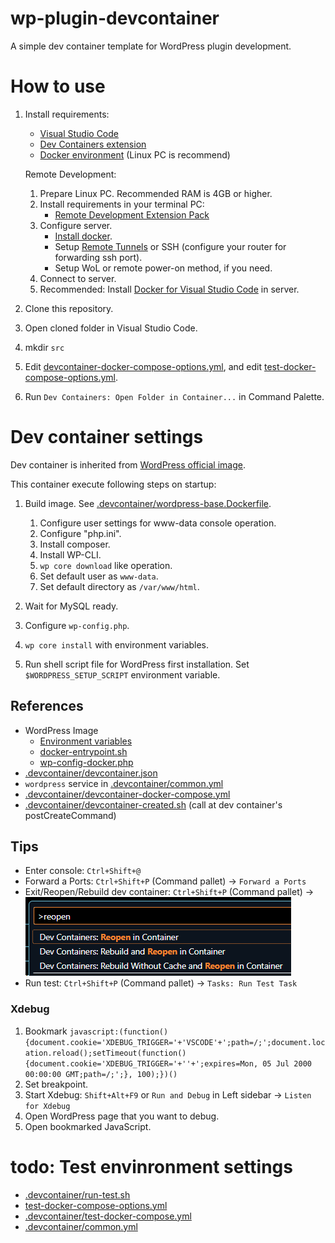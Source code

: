 # wp-plugin-devcontainer
A simple dev container template for WordPress plugin development.


# How to use
 1. Install requirements:
    * [Visual Studio Code](https://code.visualstudio.com/)
    * [Dev Containers extension](https://marketplace.visualstudio.com/items?itemName=ms-vscode-remote.remote-containers)
    * [Docker environment](https://code.visualstudio.com/docs/devcontainers/containers#_installation) (Linux PC is recommend)

    Remote Development:

       1. Prepare Linux PC. Recommended RAM is 4GB or higher.
       2. Install requirements in your terminal PC:
          * [Remote Development Extension Pack](https://marketplace.visualstudio.com/items?itemName=ms-vscode-remote.vscode-remote-extensionpack)
       3. Configure server.
          * [Install docker](https://code.visualstudio.com/docs/devcontainers/containers#_installation:~:text=tricks%20for%20troubleshooting.-,Linux,-%3A).
          * Setup [Remote Tunnels](https://code.visualstudio.com/docs/remote/tunnels) or SSH (configure your router for forwarding ssh port).
          * Setup WoL or remote power-on method, if you need.
       4. Connect to server.
       5. Recommended: Install [Docker for Visual Studio Code](https://marketplace.visualstudio.com/items?itemName=ms-azuretools.vscode-docker) in server.

 2. Clone this repository.
 3. Open cloned folder in Visual Studio Code.
 4. mkdir `src`
 5. Edit [devcontainer-docker-compose-options.yml](devcontainer-docker-compose-options.yml), and edit [test-docker-compose-options.yml](test-docker-compose-options.yml).
 6. Run `Dev Containers: Open Folder in Container...` in Command Palette.


# Dev container settings

Dev container is inherited from [WordPress official image](https://hub.docker.com/_/wordpress).

This container execute following steps on startup:

 1. Build image. See [.devcontainer/wordpress-base.Dockerfile](.devcontainer/wordpress-base.Dockerfile).

    1. Configure user settings for www-data console operation.
    2. Configure "php.ini".
    3. Install composer.
    4. Install WP-CLI.
    5. `wp core download` like operation.
    6. Set default user as `www-data`.
    7. Set default directory as `/var/www/html`.

 2. Wait for MySQL ready.

 3. Configure `wp-config.php`.

 4. `wp core install` with environment variables.

 5. Run shell script file for WordPress first installation. Set `$WORDPRESS_SETUP_SCRIPT` environment variable.


## References
 * WordPress Image
    * [Environment variables](https://hub.docker.com/_/wordpress#:~:text=How%20to%20use%20this%20image)
    * [docker-entrypoint.sh](https://github.com/docker-library/wordpress/blob/master/docker-entrypoint.sh)
    * [wp-config-docker.php](https://github.com/docker-library/wordpress/blob/master/wp-config-docker.php)
 * [.devcontainer/devcontainer.json](.devcontainer/devcontainer.json)
 * `wordpress` service in [.devcontainer/common.yml](.devcontainer/common.yml)
 * [.devcontainer/devcontainer-docker-compose.yml](.devcontainer/devcontainer-docker-compose.yml)
 * [.devcontainer/devcontainer-created.sh](.devcontainer/devcontainer-created.sh) (call at dev container's postCreateCommand)


## Tips
 * Enter console: `Ctrl+Shift+@`
 * Forward a Ports: `Ctrl+Shift+P` (Command pallet) → `Forward a Ports`
 * Exit/Reopen/Rebuild dev container: `Ctrl+Shift+P` (Command pallet) → ![img](doc/vscode-cp-reopen.png)
 * Run test: `Ctrl+Shift+P` (Command pallet) → `Tasks: Run Test Task`

### Xdebug
 1. Bookmark `javascript:(function() {document.cookie='XDEBUG_TRIGGER='+'VSCODE'+';path=/;';document.location.reload();setTimeout(function() {document.cookie='XDEBUG_TRIGGER='+''+';expires=Mon, 05 Jul 2000 00:00:00 GMT;path=/;';}, 100);})()`
 2. Set breakpoint.
 3. Start Xdebug: `Shift+Alt+F9` or `Run and Debug` in Left sidebar → `Listen for Xdebug`
 4. Open WordPress page that you want to debug.
 5. Open bookmarked JavaScript.


# todo: Test envinronment settings
 * [.devcontainer/run-test.sh](.devcontainer/run-test.sh)
 * [test-docker-compose-options.yml](test-docker-compose-options.yml)
 * [.devcontainer/test-docker-compose.yml](.devcontainer/test-docker-compose.yml)
 * [.devcontainer/common.yml](.devcontainer/common.yml)
